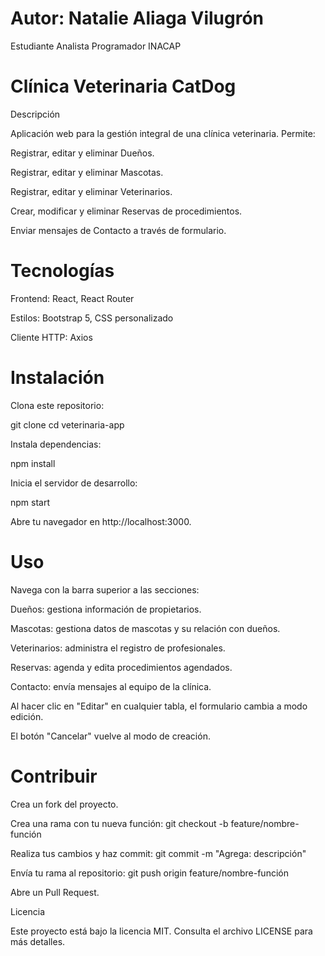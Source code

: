 # Autor: Natalie Aliaga Vilugrón 
Estudiante Analista Programador 
            INACAP 

# Clínica Veterinaria CatDog

Descripción

Aplicación web para la gestión integral de una clínica veterinaria. Permite:

Registrar, editar y eliminar Dueños.

Registrar, editar y eliminar Mascotas.

Registrar, editar y eliminar Veterinarios.

Crear, modificar y eliminar Reservas de procedimientos.

Enviar mensajes de Contacto a través de formulario.

# Tecnologías

Frontend: React, React Router

Estilos: Bootstrap 5, CSS personalizado

Cliente HTTP: Axios

# Instalación

Clona este repositorio:

git clone <URL-del-repositorio>
cd veterinaria-app

Instala dependencias:

npm install

Inicia el servidor de desarrollo:

npm start

Abre tu navegador en http://localhost:3000.

# Uso

Navega con la barra superior a las secciones:

Dueños: gestiona información de propietarios.

Mascotas: gestiona datos de mascotas y su relación con dueños.

Veterinarios: administra el registro de profesionales.

Reservas: agenda y edita procedimientos agendados.

Contacto: envía mensajes al equipo de la clínica.

Al hacer clic en "Editar" en cualquier tabla, el formulario cambia a modo edición.

El botón "Cancelar" vuelve al modo de creación.
 
# Contribuir

Crea un fork del proyecto.

Crea una rama con tu nueva función: git checkout -b feature/nombre-función

Realiza tus cambios y haz commit: git commit -m "Agrega: descripción"

Envía tu rama al repositorio: git push origin feature/nombre-función

Abre un Pull Request.

Licencia

Este proyecto está bajo la licencia MIT. Consulta el archivo LICENSE para más detalles.
